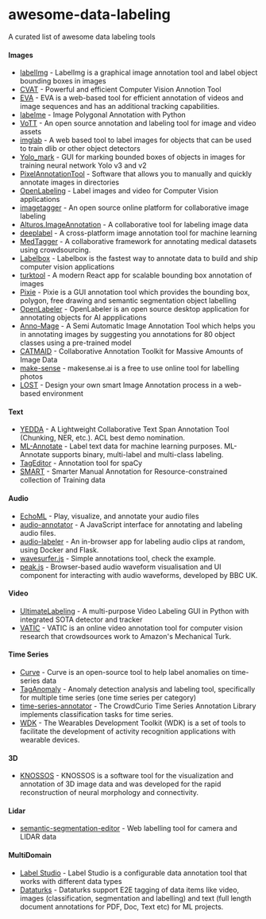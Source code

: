 # awesome-data-labeling

A curated list of awesome data labeling tools

#### Images

* [labelImg](https://github.com/tzutalin/labelImg) - LabelImg is a graphical image annotation tool and label object bounding boxes in images
* [CVAT](https://github.com/opencv/cvat) - Powerful and efficient Computer Vision Annotion Tool
* [EVA](https://github.com/Ericsson/eva) - EVA is a web-based tool for efficient annotation of videos and image sequences and has an additional tracking capabilities.
* [labelme](https://github.com/wkentaro/labelme) - Image Polygonal Annotation with Python
* [VoTT](https://github.com/microsoft/VoTT) - An open source annotation and labeling tool for image and video assets
* [imglab](https://github.com/NaturalIntelligence/imglab) - A web based tool to label images for objects that can be used to train dlib or other object detectors
* [Yolo_mark](https://github.com/AlexeyAB/Yolo_mark) - GUI for marking bounded boxes of objects in images for training neural network Yolo v3 and v2
* [PixelAnnotationTool](https://github.com/abreheret/PixelAnnotationTool) - Software that allows you to manually and quickly annotate images in directories
* [OpenLabeling](https://github.com/Cartucho/OpenLabeling) - Label images and video for Computer Vision applications
* [imagetagger](https://github.com/bit-bots/imagetagger) - An open source online platform for collaborative image labeling
* [Alturos.ImageAnnotation](https://github.com/AlturosDestinations/Alturos.ImageAnnotation) - A collaborative tool for labeling image data
* [deeplabel](https://github.com/jveitchmichaelis/deeplabel) - A cross-platform image annotation tool for machine learning
* [MedTagger](https://github.com/medtagger/MedTagger) - A collaborative framework for annotating medical datasets using crowdsourcing.
* [Labelbox](https://github.com/Labelbox/Labelbox) - Labelbox is the fastest way to annotate data to build and ship computer vision applications
* [turktool](https://github.com/jaxony/turktool) - A modern React app for scalable bounding box annotation of images
* [Pixie](https://github.com/buni-rock/Pixie) - Pixie is a GUI annotation tool which provides the bounding box, polygon, free drawing and semantic segmentation object labelling
* [OpenLabeler](https://github.com/kinhong/OpenLabeler) - OpenLabeler is an open source desktop application for annotating objects for AI appplications
* [Anno-Mage](https://github.com/virajmavani/semi-auto-image-annotation-tool) - A Semi Automatic Image Annotation Tool which helps you in annotating images by suggesting you annotations for 80 object classes using a pre-trained model
* [CATMAID](https://github.com/catmaid/CATMAID) - Collaborative Annotation Toolkit for Massive Amounts of Image Data
* [make-sense](https://github.com/SkalskiP/make-sense) - makesense.ai is a free to use online tool for labelling photos
* [LOST](https://github.com/l3p-cv/lost) - Design your own smart Image Annotation process in a web-based environment

#### Text
* [YEDDA](https://github.com/jiesutd/YEDDA) - A Lightweight Collaborative Text Span Annotation Tool (Chunking, NER, etc.). ACL best demo nomination.
* [ML-Annotate](https://github.com/planbrothers/ml-annotate) - Label text data for machine learning purposes. ML-Annotate supports binary, multi-label and multi-class labeling.
* [TagEditor](https://github.com/d5555/TagEditor) - Annotation tool for spaCy
* [SMART](https://github.com/RTIInternational/SMART) - Smarter Manual Annotation for Resource-constrained collection of Training data

#### Audio

* [EchoML](https://github.com/ritazh/EchoML) - Play, visualize, and annotate your audio files
* [audio-annotator](https://github.com/CrowdCurio/audio-annotator) - A JavaScript interface for annotating and labeling audio files.
* [audio-labeler](https://github.com/hipstas/audio-labeler) - An in-browser app for labeling audio clips at random, using Docker and Flask.
* [wavesurfer.js](https://github.com/katspaugh/wavesurfer.js) - Simple annotations tool, check the example.
* [peak.js](https://github.com/bbc/peaks.js) - Browser-based audio waveform visualisation and UI component for interacting with audio waveforms, developed by BBC UK.

#### Video 

* [UltimateLabeling](https://github.com/alexandre01/UltimateLabeling) - A multi-purpose Video Labeling GUI in Python with integrated SOTA detector and tracker
* [VATIC](https://github.com/cvondrick/vatic) - VATIC is an online video annotation tool for computer vision research that crowdsources work to Amazon's Mechanical Turk.

#### Time Series

* [Curve](https://github.com/baidu/Curve) - Curve is an open-source tool to help label anomalies on time-series data
* [TagAnomaly](https://github.com/Microsoft/TagAnomaly) - Anomaly detection analysis and labeling tool, specifically for multiple time series (one time series per category)
* [time-series-annotator](https://github.com/CrowdCurio/time-series-annotator) - The CrowdCurio Time Series Annotation Library implements classification tasks for time series.
* [WDK](https://github.com/avenix/WDK) - The Wearables Development Toolkit (WDK) is a set of tools to facilitate the development of activity recognition applications with wearable devices.

#### 3D

* [KNOSSOS](https://github.com/knossos-project/knossos) - KNOSSOS is a software tool for the visualization and annotation of 3D image data and was developed for the rapid reconstruction of neural morphology and connectivity.

#### Lidar

* [semantic-segmentation-editor](https://github.com/Hitachi-Automotive-And-Industry-Lab/semantic-segmentation-editor) - Web labelling tool for camera and LIDAR data

#### MultiDomain

* [Label Studio](https://github.com/heartexlabs/label-studio) - Label Studio is a configurable data annotation tool that works with different data types
* [Dataturks](https://dataturks.com/) - Dataturks support E2E tagging of data items like video, images (classification, segmentation and labelling) and text (full length document annotations for PDF, Doc, Text etc) for ML projects.

